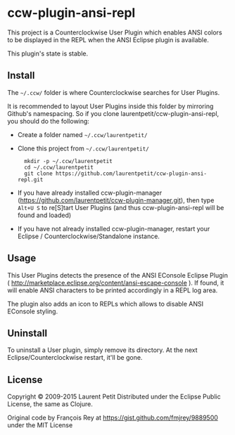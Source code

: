 # ccw-plugin-ansi-repl

This project is a Counterclockwise User Plugin which enables ANSI colors to be displayed in the REPL when the ANSI Eclipse plugin is available.

This plugin's state is stable.

## Install

The `~/.ccw/` folder is where Counterclockwise searches for User Plugins.

It is recommended to layout User Plugins inside this folder by mirroring Github's namespacing. So if you clone laurentpetit/ccw-plugin-ansi-repl, you should do the following:

- Create a folder named `~/.ccw/laurentpetit/`
- Clone this project from `~/.ccw/laurentpetit/`

        mkdir -p ~/.ccw/laurentpetit
        cd ~/.ccw/laurentpetit
        git clone https://github.com/laurentpetit/ccw-plugin-ansi-repl.git

- If you have already installed ccw-plugin-manager (https://github.com/laurentpetit/ccw-plugin-manager.git), then type `Alt+U S` to re[S]tart User Plugins (and thus ccw-plugin-ansi-repl will be found and loaded)
- If you have not already installed ccw-plugin-manager, restart your Eclipse / Counterclockwise/Standalone instance.

## Usage

This User Plugins detects the presence of the ANSI EConsole Eclipse Plugin ( http://marketplace.eclipse.org/content/ansi-escape-console ).
If found, it will enable ANSI characters to be printed accordingly in a REPL log area.

The plugin also adds an icon to REPLs which allows to disable ANSI EConsole styling.


## Uninstall

To uninstall a User plugin, simply remove its directory. At the next Eclipse/Counterclockwise restart, it'll be gone.


## License

Copyright © 2009-2015 Laurent Petit
Distributed under the Eclipse Public License, the same as Clojure.

Original code by François Rey at https://gist.github.com/fmjrey/9889500 under the MIT License


